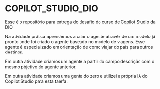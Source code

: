 # COPILOT_STUDIO_DIO
Esse é o repositório para entrega do desafio do curso de Copilot Studio da DIO

Na atividade prática aprendemos a criar o agente através de um modelo já pronto onde foi criado o agente baseado no modelo de viagens. Esse agente é especializado em orientação de como viajar do país para outros destinos.

Em outra atividade criamos um agente a partir do campo descrição com o mesmo pbjetivo do agente anterior.

Em outra atividade criamos uma gente do zero e utilizei a própria IA do Copilot Studio para esta tarefa. 
